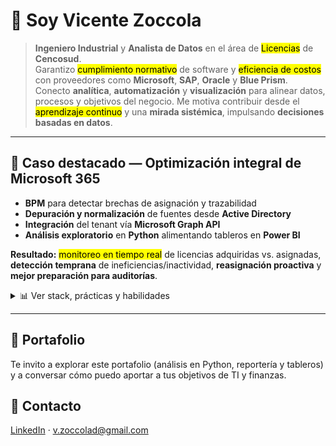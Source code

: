 # 👋 Soy Vicente Zoccola

> <strong>Ingeniero Industrial</strong> y <strong>Analista de Datos</strong> en el área de <mark>Licencias</mark> de <strong>Cencosud</strong>.  
> Garantizo <mark>cumplimiento normativo</mark> de software y <mark>eficiencia de costos</mark> con proveedores como <strong>Microsoft</strong>, <strong>SAP</strong>, <strong>Oracle</strong> y <strong>Blue Prism</strong>.  
> Conecto <strong>analítica</strong>, <strong>automatización</strong> y <strong>visualización</strong> para alinear datos, procesos y objetivos del negocio. Me motiva contribuir desde el <mark>aprendizaje continuo</mark> y una <strong>mirada sistémica</strong>, impulsando <strong>decisiones basadas en datos</strong>.

---

## 🧩 Caso destacado — Optimización integral de Microsoft 365
- <strong>BPM</strong> para detectar brechas de asignación y trazabilidad  
- <strong>Depuración y normalización</strong> de fuentes desde <strong>Active Directory</strong>  
- <strong>Integración</strong> del tenant vía <strong>Microsoft Graph API</strong>  
- <strong>Análisis exploratorio</strong> en <strong>Python</strong> alimentando tableros en <strong>Power BI</strong>  

**Resultado:** <mark>monitoreo en tiempo real</mark> de licencias adquiridas vs. asignadas, <strong>detección temprana</strong> de ineficiencias/inactividad, <strong>reasignación proactiva</strong> y <strong>mejor preparación para auditorías</strong>.

<details>
<summary>📊 Ver stack, prácticas y habilidades</summary>

### 🛠️ Stack
<img src="https://img.shields.io/badge/Python-3776AB?logo=python&logoColor=white" />
<img src="https://img.shields.io/badge/Pandas-150458?logo=pandas&logoColor=white" />
<img src="https://img.shields.io/badge/NumPy-013243?logo=numpy&logoColor=white" />
<img src="https://img.shields.io/badge/Power%20BI-F2C811?logo=powerbi&logoColor=black" />
<img src="https://img.shields.io/badge/SQL%20Server-CC2927?logo=microsoftsqlserver&logoColor=white" />
<img src="https://img.shields.io/badge/Excel-217346?logo=microsoftexcel&logoColor=white" />
<img src="https://img.shields.io/badge/Graph%20API-0078D4?logo=microsoft&logoColor=white" />

### 📐 Prácticas
SAM · FinOps · BPM · Control de gestión

### 🧠 Habilidades
Traducir necesidades del negocio en <strong>insights accionables</strong> · Diseño de <strong>pipelines auditables</strong> · <strong>Storytelling</strong> con datos · Comunicación interáreas · Gestión de stakeholders

### 🌐 Idiomas
Español nativo · Inglés B2+
</details>

---

## 🚀 Portafolio
Te invito a explorar este portafolio (análisis en Python, reportería y tableros) y a conversar cómo puedo aportar a tus objetivos de TI y finanzas.

## 🤝 Contacto
<a href="https://www.linkedin.com/in/vicente-zoccola-057098211">LinkedIn</a> · <a href="mailto:v.zoccolad@gmail.com">v.zoccolad@gmail.com</a>
